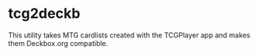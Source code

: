 # tcg2deckb
This utility takes MTG cardlists created with the TCGPlayer app and makes them Deckbox.org compatible.

